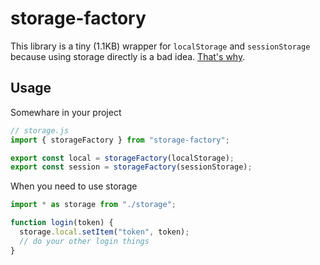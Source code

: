 # storage-factory

This library is a tiny (1.1KB) wrapper for `localStorage` and `sessionStorage` because using storage directly is a bad idea. [That's why](https://michalzalecki.com/why-using-localStorage-directly-is-a-bad-idea).

## Usage

Somewhare in your project

```js
// storage.js
import { storageFactory } from "storage-factory";

export const local = storageFactory(localStorage);
export const session = storageFactory(sessionStorage);
```

When you need to use storage

```js
import * as storage from "./storage";

function login(token) {
  storage.local.setItem("token", token);
  // do your other login things
}
```
